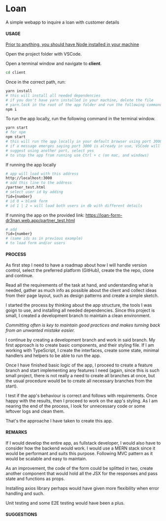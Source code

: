 # Loan

A simple webapp to inquire a loan with customer details

#### USAGE

<u>Prior to anything, you should have Node installed in your machine</u>

Open the project folder with VSCode.

Open a terminal window and navigate to **client**.

```bash
cd client
```

Once in the correct path, run:

```bash
yarn install
# this will install all needed dependencies
# if you don't have yarn installed in your machine, delete the file
# yarn.lock in the root of the app folder and run the following command
npm i
```

To run the app locally, run the following command in the terminal window.

```bash
yarn start
# for npm
npm start
# this will run the app locally in your default browser using port 3000
# if a message emerges saying port 3000 is already in use, VSCode will
# suggest using another port, select yes
# to stop the app from running use Ctrl + c (on mac, and windows)
```

If running the app locally

```bash
# app will load with this address
http://localhost:3000
# add this line to the address
/partner_test.html
# select user id by adding
?id={number}
# id 0 = blank form
# id 1 | 2 = will load both users in db with different details
```

If running the app on the provided link: https://loan-form-dr3nan.web.app/partner_test.html

```bash
# add
?id={number}
# (same ids as in previous example)
# to load form and/or users
```



#### PROCESS

As first step I need to have a roadmap about how I will handle version control, select the preferred platform (GitHub), create the the repo, clone and continue.

Read all the requirements of the task at hand, and understanding what is needed, gather as much info as possible about the client and collect ideas from their page layout, such as design patterns and create a simple sketch.

I started the process by thinking about the app structure, the tools I was goign to use, and installing all needed dependencies. Since this project is small, I created a development branch to maintain a clean environment.

*Committing often is key to maintain good practices and makes turning back from an unwanted mistake easier.*

I continue by creating a development branch and work in said branch. My first approach is to create basic components, and their styling file. If I am working with TypeScript, I create the interfaces, create some state, minimal handlers and helpers to be able to run the app.

Once I have finished basic logic of the app, I proceed to create a feature branch and start implementing any features I need (again, since this is such small project, there is not really a need to create all branches at once, but the usual procedure would be to create all necessary branches from the start).

I test if the app's behaviour is correct and follows with requirements. Once happy with the results, then I proceed to work on the app's styling. As I am nearing the end of the process, I look for unnecessary code or some leftover logs and clean them.

That's the approache I have taken to create this app.

#### REMARKS

If I would develop the entire app, as fullstack developer, I would also have to consider how the backend would work. I would use a MERN stack since it would be performant and suits this purpose. Following MVC pattern as it would be scalable and easy to maintain.

As an improvement, the code of the form could be splitted in two, create another component that would hold all the JSX for the responses and pass state and functions as props.

Installing axios library perhaps would have given more flexibility when error handling and such.

Unit testing and some E2E testing would have been a plus.

#### SUGGESTIONS

